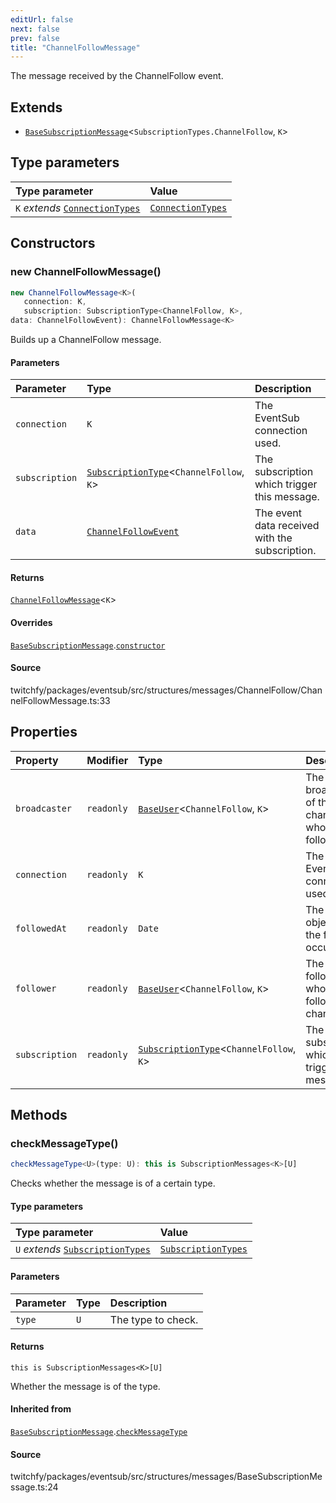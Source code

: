 ```yaml
---
editUrl: false
next: false
prev: false
title: "ChannelFollowMessage"
---
```


The message received by the ChannelFollow event.

## Extends

- [`BaseSubscriptionMessage`](/api/eventsub/classes/basesubscriptionmessage/)\<`SubscriptionTypes.ChannelFollow`, `K`\>

## Type parameters

| Type parameter | Value |
| :------ | :------ |
| `K` *extends* [`ConnectionTypes`](/api/eventsub/type-aliases/connectiontypes/) | [`ConnectionTypes`](/api/eventsub/type-aliases/connectiontypes/) |

## Constructors

### new ChannelFollowMessage()

```ts
new ChannelFollowMessage<K>(
   connection: K, 
   subscription: SubscriptionType<ChannelFollow, K>, 
data: ChannelFollowEvent): ChannelFollowMessage<K>
```

Builds up a ChannelFollow message.

#### Parameters

| Parameter | Type | Description |
| :------ | :------ | :------ |
| `connection` | `K` | The EventSub connection used. |
| `subscription` | [`SubscriptionType`](/api/eventsub/type-aliases/subscriptiontype/)\<`ChannelFollow`, `K`\> | The subscription which trigger this message. |
| `data` | [`ChannelFollowEvent`](/api/eventsub/interfaces/channelfollowevent/) | The event data received with the subscription. |

#### Returns

[`ChannelFollowMessage`](/api/eventsub/classes/channelfollowmessage/)\<`K`\>

#### Overrides

[`BaseSubscriptionMessage`](/api/eventsub/classes/basesubscriptionmessage/).[`constructor`](/api/eventsub/classes/basesubscriptionmessage/#constructors)

#### Source

twitchfy/packages/eventsub/src/structures/messages/ChannelFollow/ChannelFollowMessage.ts:33

## Properties

| Property | Modifier | Type | Description | Inherited from |
| :------ | :------ | :------ | :------ | :------ |
| `broadcaster` | `readonly` | [`BaseUser`](/api/eventsub/classes/baseuser/)\<`ChannelFollow`, `K`\> | The broadcaster of the channel who was followed. | - |
| `connection` | `readonly` | `K` | The EventSub connection used. | [`BaseSubscriptionMessage`](/api/eventsub/classes/basesubscriptionmessage/).`connection` |
| `followedAt` | `readonly` | `Date` | The Date object when the follow occurred. | - |
| `follower` | `readonly` | [`BaseUser`](/api/eventsub/classes/baseuser/)\<`ChannelFollow`, `K`\> | The follower who followed the channel. | - |
| `subscription` | `readonly` | [`SubscriptionType`](/api/eventsub/type-aliases/subscriptiontype/)\<`ChannelFollow`, `K`\> | The subscription which trigger this message. | [`BaseSubscriptionMessage`](/api/eventsub/classes/basesubscriptionmessage/).`subscription` |

## Methods

### checkMessageType()

```ts
checkMessageType<U>(type: U): this is SubscriptionMessages<K>[U]
```

Checks whether the message is of a certain type.

#### Type parameters

| Type parameter | Value |
| :------ | :------ |
| `U` *extends* [`SubscriptionTypes`](/api/eventsub/enumerations/subscriptiontypes/) | [`SubscriptionTypes`](/api/eventsub/enumerations/subscriptiontypes/) |

#### Parameters

| Parameter | Type | Description |
| :------ | :------ | :------ |
| `type` | `U` | The type to check. |

#### Returns

`this is SubscriptionMessages<K>[U]`

Whether the message is of the type.

#### Inherited from

[`BaseSubscriptionMessage`](/api/eventsub/classes/basesubscriptionmessage/).[`checkMessageType`](/api/eventsub/classes/basesubscriptionmessage/#checkmessagetype)

#### Source

twitchfy/packages/eventsub/src/structures/messages/BaseSubscriptionMessage.ts:24
